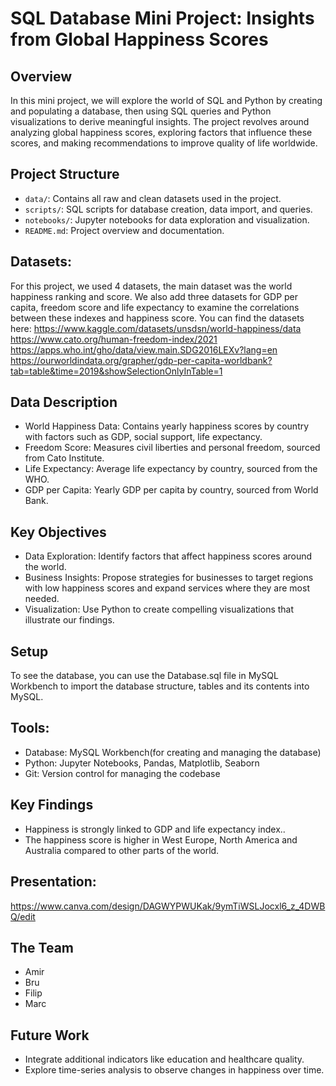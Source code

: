# SQL Database Mini Project: Insights from Global Happiness Scores

## Overview

In this mini project, we will explore the world of SQL and Python by creating and populating a database, then using SQL queries and Python visualizations to derive meaningful insights. 
The project revolves around analyzing global happiness scores, exploring factors that influence these scores, and making recommendations to improve quality of life worldwide.

## Project Structure

- `data/`: Contains all raw and clean datasets used in the project.
- `scripts/`: SQL scripts for database creation, data import, and queries.
- `notebooks/`: Jupyter notebooks for data exploration and visualization.
- `README.md`: Project overview and documentation.

## Datasets:
For this project, we used 4 datasets, the main dataset was the world happiness ranking and score. We also add three datasets for GDP per capita, freedom score and life expectancy to examine the correlations between these indexes and happiness score. You can find the datasets here:
https://www.kaggle.com/datasets/unsdsn/world-happiness/data
https://www.cato.org/human-freedom-index/2021
https://apps.who.int/gho/data/view.main.SDG2016LEXv?lang=en
https://ourworldindata.org/grapher/gdp-per-capita-worldbank?tab=table&time=2019&showSelectionOnlyInTable=1

## Data Description

- World Happiness Data: Contains yearly happiness scores by country with factors such as GDP, social support, life expectancy.
- Freedom Score: Measures civil liberties and personal freedom, sourced from Cato Institute.
- Life Expectancy: Average life expectancy by country, sourced from the WHO.
- GDP per Capita: Yearly GDP per capita by country, sourced from World Bank.

## Key Objectives

- Data Exploration: Identify factors that affect happiness scores around the world.
- Business Insights: Propose strategies for businesses to target regions with low happiness scores and expand services where they are most needed.
- Visualization: Use Python to create compelling visualizations that illustrate our findings.

## Setup

To see the database, you can use the Database.sql file in MySQL Workbench to import the database structure, tables and its contents into MySQL. 

## Tools:

- Database: MySQL Workbench(for creating and managing the database)
- Python: Jupyter Notebooks, Pandas, Matplotlib, Seaborn
- Git: Version control for managing the codebase

## Key Findings

- Happiness is strongly linked to GDP and life expectancy index.. 
- The happiness score is higher in West Europe, North America and Australia compared to other parts of the world.


## Presentation:
https://www.canva.com/design/DAGWYPWUKak/9ymTiWSLJocxl6_z_4DWBQ/edit

## The Team

- Amir
- Bru
- Filip
- Marc

## Future Work

- Integrate additional indicators like education and healthcare quality.
- Explore time-series analysis to observe changes in happiness over time.
